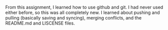From this assignment, I learned how to use github and git. I had never used either before, so this was all completely new. 
I learned about pushing and pulling (basically saving and syncing), merging conflicts, and the README.md and LISCENSE files. 

